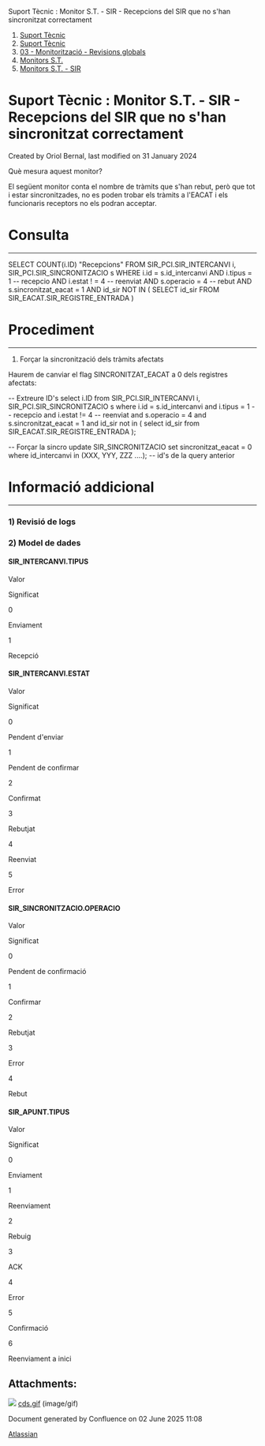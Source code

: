 Suport Tècnic : Monitor S.T. - SIR - Recepcions del SIR que no s'han sincronitzat correctament  

1.  [Suport Tècnic](index.md)
2.  [Suport Tècnic](13893782.md)
3.  [03 - Monitorització - Revisions globals](26313327.md)
4.  [Monitors S.T.](Monitors-S.T._41522177.md)
5.  [Monitors S.T. - SIR](Monitors-S.T.---SIR_127598710.md)

Suport Tècnic : Monitor S.T. - SIR - Recepcions del SIR que no s'han sincronitzat correctament
==============================================================================================

Created by Oriol Bernal, last modified on 31 January 2024

Què mesura aquest monitor?

El següent monitor conta el nombre de tràmits que s'han rebut, però que tot i estar sincronitzades, no es poden trobar els tràmits a l'EACAT i els funcionaris receptors no els podran acceptar.

**Consulta**
============

* * *

SELECT COUNT(i.ID) "Recepcions"
FROM SIR\_PCI.SIR\_INTERCANVI i, SIR\_PCI.SIR\_SINCRONITZACIO s
WHERE i.id = s.id\_intercanvi
AND i.tipus = 1 -- recepcio
AND i.estat ! = 4 -- reenviat
AND s.operacio = 4 -- rebut
AND s.sincronitzat\_eacat = 1
AND id\_sir NOT IN (
	SELECT id\_sir FROM SIR\_EACAT.SIR\_REGISTRE\_ENTRADA
)

**Procediment**
===============

* * *

1) Forçar la sincronització dels tràmits afectats

Haurem de canviar el flag SINCRONITZAT\_EACAT a 0 dels registres afectats:

\-- Extreure ID's
select i.ID from SIR\_PCI.SIR\_INTERCANVI i, SIR\_PCI.SIR\_SINCRONITZACIO  s
where i.id = s.id\_intercanvi
and i.tipus = 1 -- recepcio
and i.estat != 4 -- reenviat
and s.operacio = 4
and s.sincronitzat\_eacat = 1
and id\_sir not in (
    select id\_sir from SIR\_EACAT.SIR\_REGISTRE\_ENTRADA
);

-- Forçar la sincro
update SIR\_SINCRONITZACIO set sincronitzat\_eacat = 0
where id\_intercanvi in (XXX, YYY, ZZZ ....); -- id's de la query anterior

**Informació addicional**
=========================

* * *

### 1) Revisió de logs

  

### 2) Model de dades

#### SIR\_INTERCANVI.TIPUS

Valor

Significat

0

Enviament

1

Recepció

#### SIR\_INTERCANVI.ESTAT

Valor

Significat

0

Pendent d'enviar

1

Pendent de confirmar

2

Confirmat

3

Rebutjat

4

Reenviat

5

Error

#### SIR\_SINCRONITZACIO.OPERACIO

Valor

Significat

0

Pendent de confirmació

1

Confirmar

2

Rebutjat

3

Error

4

Rebut

#### SIR\_APUNT.TIPUS

Valor

Significat

0

Enviament

1

Reenviament

2

Rebuig

3

ACK

4

Error

5

Confirmació

6

Reenviament a inici

Attachments:
------------

![](images/icons/bullet_blue.gif) [cds.gif](attachments/93357302/93357303.gif) (image/gif)  

Document generated by Confluence on 02 June 2025 11:08

[Atlassian](http://www.atlassian.com/)